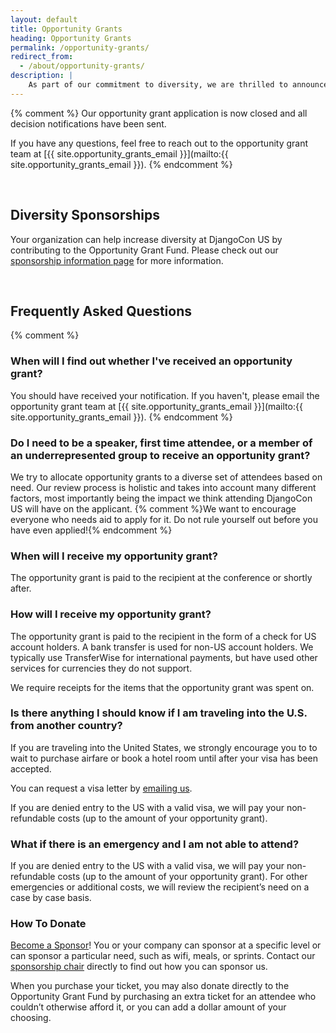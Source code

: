 ```yaml
---
layout: default
title: Opportunity Grants
heading: Opportunity Grants
permalink: /opportunity-grants/
redirect_from:
  - /about/opportunity-grants/
description: |
    As part of our commitment to diversity, we are thrilled to announce that we will be supporting individuals who need opportunity grants to attend DjangoCon US
---
```


{% comment %}
Our opportunity grant application is now closed and all decision notifications have been sent.

If you have any questions, feel free to reach out to the opportunity grant team at [{{ site.opportunity_grants_email }}](mailto:{{ site.opportunity_grants_email }}).
{% endcomment %}

<br>

## Diversity Sponsorships

Your organization can help increase diversity at DjangoCon US by contributing to the Opportunity Grant Fund. Please check out our [sponsorship information page](/sponsors/information/) for more information.

<br>

## Frequently Asked Questions

{% comment %}
### When will I find out whether I've received an opportunity grant?

You should have received your notification. If you haven't, please email the opportunity grant team at [{{ site.opportunity_grants_email }}](mailto:{{ site.opportunity_grants_email }}).
{% endcomment %}

### Do I need to be a speaker, first time attendee, or a member of an underrepresented group to receive an opportunity grant?

We try to allocate opportunity grants to a diverse set of attendees based on need. Our review process is holistic and takes into account many different factors, most importantly being the impact we think attending DjangoCon US will have on the applicant. {% comment %}We want to encourage everyone who needs aid to apply for it. Do not rule yourself out before you have even applied!{% endcomment %}

### When will I receive my opportunity grant?

The opportunity grant is paid to the recipient at the conference or shortly after.

### How will I receive my opportunity grant?

The opportunity grant is paid to the recipient in the form of a check for US account holders. A bank transfer is used for non-US account holders. We typically use TransferWise for international payments, but have used other services for currencies they do not support.

We require receipts for the items that the opportunity grant was spent on.

### Is there anything I should know if I am traveling into the U.S. from another country?

If you are traveling into the United States, we strongly encourage you to to wait to purchase airfare or book a hotel room until after your visa has been accepted.

You can request a visa letter by <a href="mailto:{{site.visa_email}}">emailing us</a>.

If you are denied entry to the US with a valid visa, we will pay your non-refundable costs (up to the amount of your opportunity grant).

### What if there is an emergency and I am not able to attend?

If you are denied entry to the US with a valid visa, we will pay your non-refundable costs (up to the amount of your opportunity grant). For other emergencies or additional costs, we will review the recipient’s need on a case by case basis.

### How To Donate

[Become a Sponsor](/sponsors/information/)! You or your company can sponsor at a specific level or can sponsor a particular need, such as wifi, meals, or sprints. Contact our <a href="mailto:{{site.sponsors_email}}">sponsorship chair</a> directly to find out how you can sponsor us.

When you purchase your ticket, you may also donate directly to the Opportunity Grant Fund by purchasing an extra ticket for an attendee who couldn’t otherwise afford it, or you can add a dollar amount of your choosing.
